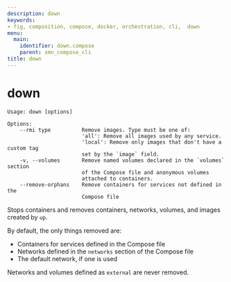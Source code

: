```yaml
---
description: down
keywords:
- fig, composition, compose, docker, orchestration, cli,  down
menu:
  main:
    identifier: down.compose
    parent: smn_compose_cli
title: down
---
```


# down

```
Usage: down [options]

Options:
    --rmi type          Remove images. Type must be one of:
                        'all': Remove all images used by any service.
                        'local': Remove only images that don't have a custom tag
                        set by the `image` field.
    -v, --volumes       Remove named volumes declared in the `volumes` section
                        of the Compose file and anonymous volumes
                        attached to containers.
    --remove-orphans    Remove containers for services not defined in the
                        Compose file
```

Stops containers and removes containers, networks, volumes, and images
created by `up`.

By default, the only things removed are:

- Containers for services defined in the Compose file
- Networks defined in the `networks` section of the Compose file
- The default network, if one is used

Networks and volumes defined as `external` are never removed.
